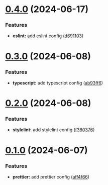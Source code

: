 # [0.4.0](https://github.com/fvena/didor-style-guide/compare/v0.3.0...v0.4.0) (2024-06-17)


### Features

* **eslint:** add eslint config ([d691103](https://github.com/fvena/didor-style-guide/commit/d691103ed71da5bd7d85e04b37f06c635686e6d0))

# [0.3.0](https://github.com/fvena/didor-style-guide/compare/v0.2.0...v0.3.0) (2024-06-08)


### Features

* **typescript:** add typescript config ([ab93ff6](https://github.com/fvena/didor-style-guide/commit/ab93ff6e81774789dc0e748901dfab96a09b9cb3))

# [0.2.0](https://github.com/fvena/didor-style-guide/compare/v0.1.0...v0.2.0) (2024-06-08)


### Features

* **stylelint:** add stylelint config ([f380376](https://github.com/fvena/didor-style-guide/commit/f38037696ce26f9991bca76fd9b4f3613ed1915e))

# [0.1.0](https://github.com/fvena/didor-style-guide/compare/v0.0.1...v0.1.0) (2024-06-07)


### Features

* **prettier:** add prettier config ([aff4f66](https://github.com/fvena/didor-style-guide/commit/aff4f66ee23827f9fd5730685638ac925b9be014))
